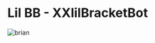 # Lil BB - XXlilBracketBot

![brian](https://github.com/tifchang/bbbot/tree/master/bin/brian.png "Hello, is it LilBB you are looking for?")
